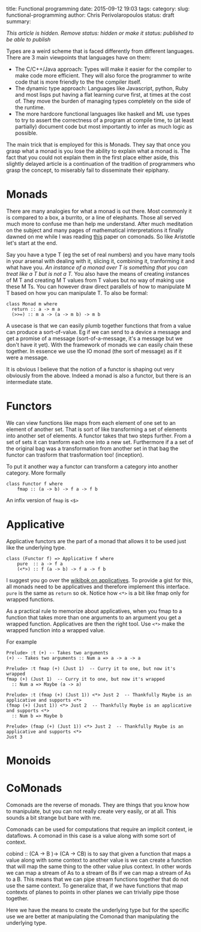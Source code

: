 title: Functional programming
date: 2015-09-12 19:03
tags:
category:
slug: functional-programming
author: Chris Perivolaropoulos
status: draft
summary:

_This article is hidden. Remove status: hidden or make it status:
published to be able to publish_

Types are a weird scheme that is faced differently from different
languages. There are 3 main viewpoints that languages have on them:

- The C/C++/Java approach: Types will make it easier for the compiler
  to make code more efficient. They will also force the programmer to
  write code that is more friendly to the the compiler itself.
- The dynamic type approach: Languages like Javascript, python, Ruby
  and most lisps put having a flat learning curve first, at times at
  the cost of. They move the burden of managing types completely on
  the side of the runtime.
- The more hardcore functional languages like haskell and ML use types
  to try to assert the correctness of a program at compile time, to
  (at least partially) document code but most importantly to infer as
  much logic as possible.

The main trick that is employed for this is Monads. They say that once
you grasp what a monad is you lose the ability to explain what a monad
is. The fact that you could not explain them in the first place either
aside, this slightly delayed article is a continuation of the
tradition of programmers who grasp the concept, to miserably fail to
disseminate their epiphany.

# Monads

There are many analogies for what a monad is out there. Most commonly
it is compared to a box, a burrito, or a line of elephants. Those all
served much more to confuse me than help me understand. After much
meditation on the subject and many pages of mathematical
interpretations it finally dawned on me while I was reading
[this](http://www.cs.ioc.ee/tfp-icfp-gpce05/tfp-proc/03num.pdf) paper
on comonads. So like Aristotle let's start at the end.

Say you have a type T (eg the set of real numbers) and you have many
tools in your arsenal with dealing with it, slicing it, combining it,
tranforming it and what have you. *An instance of a monad over T is
something that you can treat like a T but is not a T.* You also have
the means of creating instances of M T and creating M T values from T
values but no way of making use these M Ts. You can however draw
direct parallels of how to manipulate M T based on how you can
manipulate T. To also be formal:

    class Monad m where
      return :: a -> m a
      (>>=) :: m a -> (a -> m b) -> m b

A usecase is that we can easily plumb together functions that from a
value can produce a sort-of-value. Eg if we can send to a device a
message and get a promise of a message (sort-of-a-message, it's a
message but we don't have it yet). With the framework of monads we can
easily chain these together. In essence we use the IO monad (the sort
of message) as if it were a message.

It is obvious I believe that the notion of a functor is shaping out
very obviously from the above. Indeed a monad is also a functor, but
there is an intermediate state.

# Functors

We can view functions like maps from each element of one set to an
element of another set. That is sort of like transforming a set of
elements into another set of elements. A functor takes that two steps
further. From a set of sets it can tranform each one into a new
set. Furthermore if a a set of the original bag was a transformation
from another set in that bag the functor can trasform that
trasformation too! (inception).

To put it another way a functor can transform a category into another
category. More formally

    class Functor f where
        fmap :: (a -> b) -> f a -> f b

An infix version of `fmap` is `<$>`

# Applicative

Applicative functors are the part of a monad that allows it to be used
just like the underlying type.

    class (Functor f) => Applicative f where
        pure  :: a -> f a
        (<*>) :: f (a -> b) -> f a -> f b

I suggest you go over the
[wikibok on applicatives](https://en.wikibooks.org/wiki/Haskell/Applicative_functors). To
provide a gist for this, all monads need to be applicatives and
therefore implement this interface. `pure` is the same as `return` so
ok. Notice how `<*>` is a bit like fmap only for wrapped
functions.

As a practical rule to memorize about applicatives, when you fmap to a
function that takes more than one arguments to an argument you get a
wrapped function. Applicatives are then the right tool. Use `<*>` make
the wrapped function into a wrapped value.

For example

    Prelude> :t (+) -- Takes two arguments
    (+) -- Takes two arguments :: Num a => a -> a -> a

    Prelude> :t fmap (+) (Just 1)  -- Curry it to one, but now it's wrapped
    fmap (+) (Just 1)  -- Curry it to one, but now it's wrapped
      :: Num a => Maybe (a -> a)

    Prelude> :t (fmap (+) (Just 1)) <*> Just 2  -- Thankfully Maybe is an applicative and supports <*>
    (fmap (+) (Just 1)) <*> Just 2  -- Thankfully Maybe is an applicative and supports <*>
      :: Num b => Maybe b

    Prelude> (fmap (+) (Just 1)) <*> Just 2  -- Thankfully Maybe is an applicative and supports <*>
    Just 3


# Monoids

# CoMonads

Comonads are the reverse of monads. They are things that you know how
to manipulate, but you can not really create very easily, or at
all. This sounds a bit strange but bare with me.

Comonads can be used for computations that require an implicit context,
ie dataflows. A comonad in this case is a value along with some sort of
context.

cobind :: (CA -> B )-> (CA -> CB) is to say that given a function that
maps a value along with some context to another value is we can create
a function that will map the same thing to the other value plus
context. In other words we can map a stream of As to a stream of Bs if
we can map a stream of As to a B. This means that we can pipe stream
functions together that do not use the same context. To generalize
that, if we have functions that map contexts of planes to points in
other planes we can trivially pipe those together.

Here we have the means to create the underlying type but for the
specific use we are better at manipulating the Comonad than
manipulating the underlying type.
